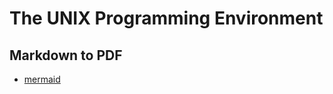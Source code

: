 # The UNIX Programming Environment



## Markdown to PDF
- [mermaid](https://github.com/knsv/mermaid)
